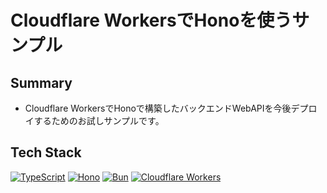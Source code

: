 # Cloudflare WorkersでHonoを使うサンプル

## Summary

- Cloudflare WorkersでHonoで構築したバックエンドWebAPIを今後デプロイするためのお試しサンプルです。

## Tech Stack

[![TypeScript](https://img.shields.io/badge/-TypeScript-3178C6?style=flat-square&logo=typescript&logoColor=white)](https://www.typescriptlang.org/)
[![Hono](https://img.shields.io/badge/-Hono-000000?style=flat-square&logo=hono)](https://hono.dev/)
[![Bun](https://img.shields.io/badge/-Bun-000000?style=flat-square&logo=bun&logoColor=white)](https://bun.sh/)
[![Cloudflare Workers](https://img.shields.io/badge/-Cloudflare%20Workers-000000?style=flat-square&logo=cloudflare&logoColor=white)](https://workers.cloudflare.com/)
